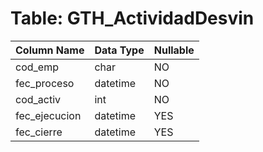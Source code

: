 # Table: GTH_ActividadDesvin

| Column Name | Data Type | Nullable |
|-------------|-----------|----------|
| cod_emp | char | NO |
| fec_proceso | datetime | NO |
| cod_activ | int | NO |
| fec_ejecucion | datetime | YES |
| fec_cierre | datetime | YES |

